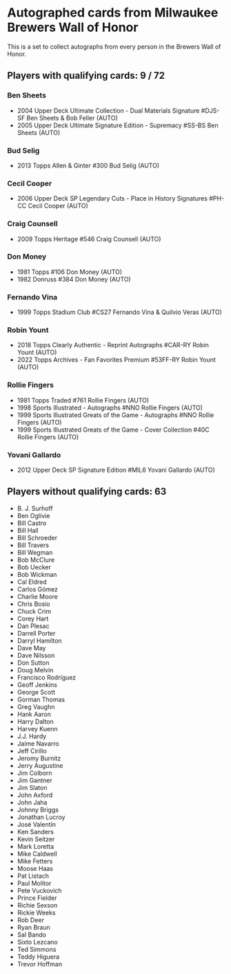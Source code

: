 # Autographed cards from Milwaukee Brewers Wall of Honor

This is a set to collect autographs from every person in the Brewers Wall of Honor.

## Players with qualifying cards: 9 / 72

### Ben Sheets
- 2004 Upper Deck Ultimate Collection - Dual Materials Signature #DJS-SF Ben Sheets & Bob Feller (AUTO)<br>
- 2005 Upper Deck Ultimate Signature Edition - Supremacy #SS-BS Ben Sheets (AUTO)<br>

### Bud Selig
- 2013 Topps Allen & Ginter #300 Bud Selig (AUTO)<br>

### Cecil Cooper
- 2006 Upper Deck SP Legendary Cuts - Place in History Signatures #PH-CC Cecil Cooper (AUTO)<br>

### Craig Counsell
- 2009 Topps Heritage #546 Craig Counsell (AUTO)<br>

### Don Money
- 1981 Topps  #106 Don Money (AUTO)<br>
- 1982 Donruss  #384 Don Money (AUTO)<br>

### Fernando Vina
- 1999 Topps Stadium Club #CS27 Fernando Vina & Quilvio Veras (AUTO)<br>

### Robin Yount
- 2018 Topps Clearly Authentic - Reprint Autographs #CAR-RY Robin Yount (AUTO)<br>
- 2022 Topps Archives - Fan Favorites Premium #53FF-RY Robin Yount (AUTO)<br>

### Rollie Fingers
- 1981 Topps Traded #761 Rollie Fingers (AUTO)<br>
- 1998 Sports Illustrated  - Autographs #NNO Rollie Fingers (AUTO)<br>
- 1999 Sports Illustrated Greats of the Game - Autographs #NNO Rollie Fingers (AUTO)<br>
- 1999 Sports Illustrated Greats of the Game - Cover Collection #40C Rollie Fingers (AUTO)<br>

### Yovani Gallardo
- 2012 Upper Deck SP Signature Edition #MIL6 Yovani Gallardo (AUTO)<br>


## Players without qualifying cards: 63

- B. J. Surhoff
- Ben Oglivie
- Bill Castro
- Bill Hall
- Bill Schroeder
- Bill Travers
- Bill Wegman
- Bob McClure
- Bob Uecker
- Bob Wickman
- Cal Eldred
- Carlos Gómez
- Charlie Moore
- Chris Bosio
- Chuck Crim
- Corey Hart
- Dan Plesac
- Darrell Porter
- Darryl Hamilton
- Dave May
- Dave Nilsson
- Don Sutton
- Doug Melvin
- Francisco Rodríguez
- Geoff Jenkins
- George Scott
- Gorman Thomas
- Greg Vaughn
- Hank Aaron
- Harry Dalton
- Harvey Kuenn
- J.J. Hardy
- Jaime Navarro
- Jeff Cirillo
- Jeromy Burnitz
- Jerry Augustine
- Jim Colborn
- Jim Gantner
- Jim Slaton
- John Axford
- John Jaha
- Johnny Briggs
- Jonathan Lucroy
- José Valentín
- Ken Sanders
- Kevin Seitzer
- Mark Loretta
- Mike Caldwell
- Mike Fetters
- Moose Haas
- Pat Listach
- Paul Molitor
- Pete Vuckovich
- Prince Fielder
- Richie Sexson
- Rickie Weeks
- Rob Deer
- Ryan Braun
- Sal Bando
- Sixto Lezcano
- Ted Simmons
- Teddy Higuera
- Trevor Hoffman
